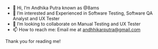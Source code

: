 - 👋 Hi, I’m Andhika Putra known as @8ams
- 👀 I’m interested and Experienced in Software Testing, Software QA Analyst and UX Tester
- 💞️ I’m looking to collaborate on Manual Testing and UX Tester
- 📫 How to reach me: Email me at andhhikarputra@gmail.com

Thank you for reading me! 

